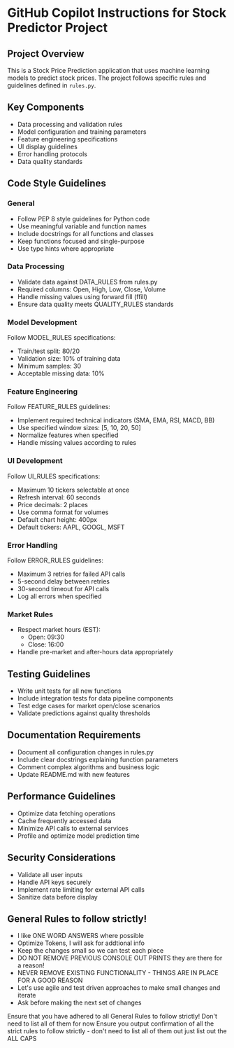 # GitHub Copilot Instructions for Stock Predictor Project

## Project Overview
This is a Stock Price Prediction application that uses machine learning models to predict stock prices. The project follows specific rules and guidelines defined in `rules.py`.

## Key Components
- Data processing and validation rules
- Model configuration and training parameters
- Feature engineering specifications
- UI display guidelines
- Error handling protocols
- Data quality standards

## Code Style Guidelines

### General
- Follow PEP 8 style guidelines for Python code
- Use meaningful variable and function names
- Include docstrings for all functions and classes
- Keep functions focused and single-purpose
- Use type hints where appropriate

### Data Processing
- Validate data against DATA_RULES from rules.py
- Required columns: Open, High, Low, Close, Volume
- Handle missing values using forward fill (ffill)
- Ensure data quality meets QUALITY_RULES standards

### Model Development
Follow MODEL_RULES specifications:
- Train/test split: 80/20
- Validation size: 10% of training data
- Minimum samples: 30
- Acceptable missing data: 10%

### Feature Engineering
Follow FEATURE_RULES guidelines:
- Implement required technical indicators (SMA, EMA, RSI, MACD, BB)
- Use specified window sizes: [5, 10, 20, 50]
- Normalize features when specified
- Handle missing values according to rules

### UI Development
Follow UI_RULES specifications:
- Maximum 10 tickers selectable at once
- Refresh interval: 60 seconds
- Price decimals: 2 places
- Use comma format for volumes
- Default chart height: 400px
- Default tickers: AAPL, GOOGL, MSFT

### Error Handling
Follow ERROR_RULES guidelines:
- Maximum 3 retries for failed API calls
- 5-second delay between retries
- 30-second timeout for API calls
- Log all errors when specified

### Market Rules
- Respect market hours (EST):
  - Open: 09:30
  - Close: 16:00
- Handle pre-market and after-hours data appropriately

## Testing Guidelines
- Write unit tests for all new functions
- Include integration tests for data pipeline components
- Test edge cases for market open/close scenarios
- Validate predictions against quality thresholds

## Documentation Requirements
- Document all configuration changes in rules.py
- Include clear docstrings explaining function parameters
- Comment complex algorithms and business logic
- Update README.md with new features

## Performance Guidelines
- Optimize data fetching operations
- Cache frequently accessed data
- Minimize API calls to external services
- Profile and optimize model prediction time

## Security Considerations
- Validate all user inputs
- Handle API keys securely
- Implement rate limiting for external API calls
- Sanitize data before display

## General Rules to follow strictly!
- I like ONE WORD ANSWERS where possible
- Optimize Tokens, I will ask for addtional info
- Keep the changes small so we can test each piece
- DO NOT REMOVE PREVIOUS CONSOLE OUT PRINTS they are there for a reason!
- NEVER REMOVE EXISTING FUNCTIONALITY - THINGS ARE IN PLACE FOR A GOOD REASON
- Let's use agile and test driven approaches to make small changes and iterate
- Ask before making the next set of changes

Ensure that you have adhered to all General Rules to follow strictly! Don't need to list all of them for now
Ensure you output confirmation of all the strict rules to follow strictly - don't need to list all of them out just list out the ALL CAPS